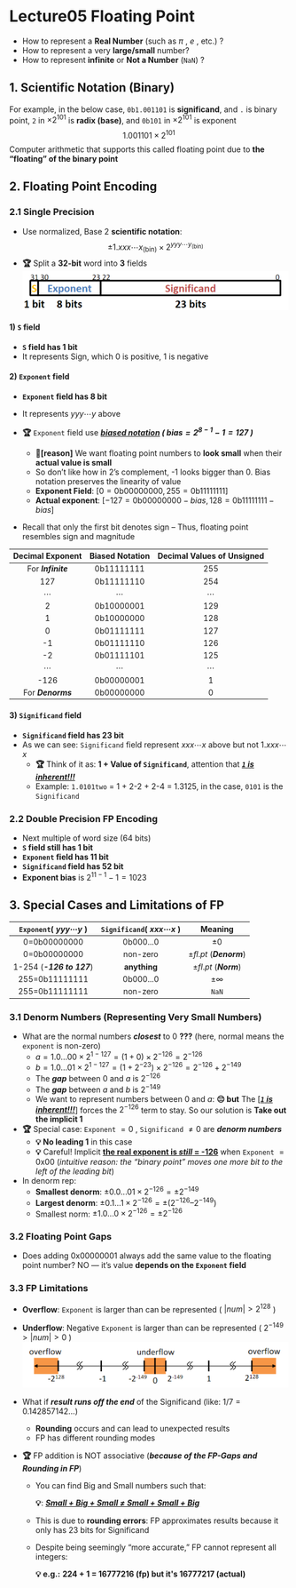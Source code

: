 # Lecture05 Floating Point

* How to represent a **Real Number** (such as $\pi$ , $e$ , etc.) ?
* How to represent a very **large/small** number?
* How to represent **infinite** or **Not a Number** (`NaN`) ?

## 1. Scientific Notation (Binary)
For example, in the below case, `0b1.001101` is **significand**, and `.` is binary point, `2` in $\times 2^{101}$ is **radix (base)**, and `0b101` in $\times 2^{101}$ is exponent
$$
1.001101\times 2^{101}
$$
Computer arithmetic that supports this called 
floating point due to **the “floating” of the 
binary point**

## 2. Floating Point Encoding
### 2.1 Single Precision
* Use normalized, Base 2 **scientific notation**:
    $$
    \pm 1.xxx\cdots x_{\text{(bin)}} \times 2^{yyy\cdots y_{\text{(bin)}}}
    $$
* **🏆** Split a **32-bit** word into **3** fields
    ![lec05-1](./assets/lec05-1.png)

#### 1) `S` field

* **`S` field has 1 bit**
* It represents Sign, which $0$ is positive, $1$ is negative

#### 2) `Exponent` field

* **`Exponent` field has 8 bit**
* It represents $yyy\cdots y$ above
* **🏆** `Exponent` field use ***<u>biased notation</U> ( $\text{bias} =2^{8-1}-1 = 127$ )***
    * **🔎[reason]** We want floating point numbers to **look small** when their **actual value is small**
    * So don’t like how in 2’s complement, -1 looks bigger than 0. Bias notation preserves the linearity of value
    * **Exponent Field**: $[0=\text{0b00000000} , \,255 = \text{0b11111111}]$
    * **Actual exponent**: $[-127=\text{0b00000000}-bias, \,128 = \text{0b11111111} - bias]$

* Recall that only the first bit denotes sign – Thus, floating point resembles sign and magnitude

| **Decimal Exponent** | **Biased Notation** | **Decimal Values of Unsigned** |
|:--------------------:|:-------------------:|:------------------------------:|
| For ***Infinite***   | 0b11111111          | 255                            |
| 127                  | 0b11111110          | 254                            |
|  $\cdots$            |  $\cdots$           |  $\cdots$                      |
| 2                    | 0b10000001          | 129                            |
| 1                    | 0b10000000          | 128                            |
| 0                    | 0b01111111          | 127                            |
| -1                   | 0b01111110          | 126                            |
| -2                   | 0b01111101          | 125                            |
|  $\cdots$            |  $\cdots$           |  $\cdots$                      |
| -126                 | 0b00000001          | 1                              |
| For ***Denorms***    | 0b00000000          | 0                              |

#### 3) `Significand` field

* **`Significand` field has 23 bit**
* As we can see: `Significand` field represent $xxx\cdots x$ above but not $1.xxx\cdots x$
    * **🏆** Think of it as: **1 + Value of `Significand`**, attention that ***<u>`1` is inherent!!!</u>***
    * Example: `1.0101two` = 1 + 2-2 + 2-4 = 1.3125, in the case, `0101` is the `Significand`

### 2.2 Double Precision FP Encoding
* Next multiple of word size (64 bits)
* **`S` field still has 1 bit**
* **`Exponent` field has 11 bit**
* **`Significand` field has 52 bit** 
* **Exponent bias** is $2^{11-1}-1 = 1023$

## 3. Special Cases and Limitations of FP

| **`Exponent`( $yyy\cdots y$ )** | **`Significand`( $xxx\cdots x$ )** | **Meaning**           |
|:-----------------------------:|:--------------------------------:|:---------------------:|
| 0=0b00000000                  | 0b000...0                        |  $\pm 0$              |
| 0=0b00000000                  | non-zero                         |  $\pm fl.pt$ (***Denorm***) |
| 1-254 (***-126 to 127***)                         | **anything**                  |  $\pm fl.pt$ (***Norm***)   |
| 255=0b11111111                | 0b000...0                        |  $\pm \infty$         |
| 255=0b11111111                | non-zero                         | `NaN`                 |

### 3.1 Denorm Numbers (Representing Very Small Numbers)
* What are the normal numbers ***closest*** to 0 **???** (here, normal means the `exponent` is non-zero)
    * $a = 1.0...00×2^{1-127} = (1+ 0)\times 2^{-126} = 2^{-126}$
    * $b = 1.0...01×2^{1-127} = (1+2^{-23})\times 2^{-126} = 2^{-126} + 2^{-149}$ 
    * The ***gap*** between $0$ and $a$ is $2^{-126}$
    * The ***gap*** between $a$ and $b$ is $2^{-149}$
    * We want to represent numbers between $0$ and $a$: **😔 but** The [***<u>`1` is inherent!!!</u>***] forces the $2^{-126}$ term to stay. So our solution is **Take out the implicit 1**
* **🏆**  Special case: `Exponent` $=0$ , `Significand` $\ne 0$ are ***denorm numbers***
    * **💡 No leading 1** in this case
    * **💡** Careful! Implicit **<u>the real exponent is *still* = -126</u>** when `Exponent` $=\text{0x00}$ (*intuitive reason: the “binary point” moves one more bit to the left of the leading bit*)
* In denorm rep:
    * **Smallest denorm**: $\pm 0.0...01\times 2^{-126} = \pm 2^{-149}$
    * **Largest denorm**: $\pm  0.1...1\times 2^{-126} = \pm (2^{-126} – 2^{-149})$
    * Smallest norm: $\pm 1.0...0\times 2^{-126} = \pm 2^{-126}$

### 3.2 Floating Point Gaps
* Does adding 0x00000001 always add the same value to the floating point number?
    NO — it’s value **depends on the `Exponent` field**


### 3.3 FP Limitations
* **Overflow**: `Exponent` is larger than can be represented ( $|num| > 2^{128}$ )
* **Underflow**: Negative `Exponent` is larger than can be represented ( $2^{-149} > |num| > 0$ )
    ![lec05-2](./assets/lec05-2.png)

* What if ***result runs off the end*** of the Significand (like: 1/7 = 0.142857142...)
    * **Rounding** occurs and can lead to unexpected results
    * FP has different rounding modes

* **🏆** FP addition is NOT associative (***because of the FP-Gaps and Rounding in FP***)
    * You can find Big and Small numbers such that:
        
        **💡**: ***<u>Small + Big + Small ≠ Small + Small + Big</u>***
    * This is due to **rounding errors**:  FP approximates
results because it only has 23 bits for Significand
    * Despite being seemingly “more accurate,” FP cannot represent all integers: 
        
        **💡 e.g.:** **224 + 1 = 16777216  (fp) but it's 16777217 (actual)**
